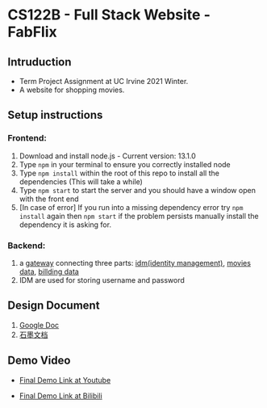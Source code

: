 # CS122B - Full Stack Website - FabFlix

## Intruduction
+ Term Project Assignment at UC Irvine 2021 Winter.
+ A website for shopping movies.

## Setup instructions

### Frontend:
  1. Download and install node.js - Current version: 13.1.0
  2. Type `npm` in your terminal to ensure you correctly installed node
  3. Type `npm install` within the root of this repo to install all the dependencies (This will take a while)
  4. Type `npm start` to start the server and you should have a window open with the front end
  5. [In case of error] If you run into a missing dependency error try `npm install` again then `npm start` if the problem persists manually install the dependency it is asking for.
### Backend:
  1. a [gateway](https://github.com/chengyu2000311/FabFlixGateway) connecting three parts: [idm(identity management)](https://github.com/chengyu2000311/FabFlixIDM), [movies data](https://github.com/chengyu2000311/FabFlixMovies), [billding data](https://github.com/chengyu2000311/FabFlixBilling)
  2. IDM are used for storing username and password

## Design Document
  1. [Google Doc](https://docs.google.com/document/d/1yt_3F2Ka9OV3MDTRujEvXzsVgx5XhJJOEirQlSzVoHQ/edit?usp=sharing)
  2. [石墨文档](https://shimo.im/docs/w6cwWGrgkTQDTkkx/)

## Demo Video

+ [Final Demo Link at Youtube](https://youtu.be/TU5BG0LFPAQ)

+ [Final Demo Link at Bilibili](https://www.bilibili.com/video/BV17y4y1E7dC)
